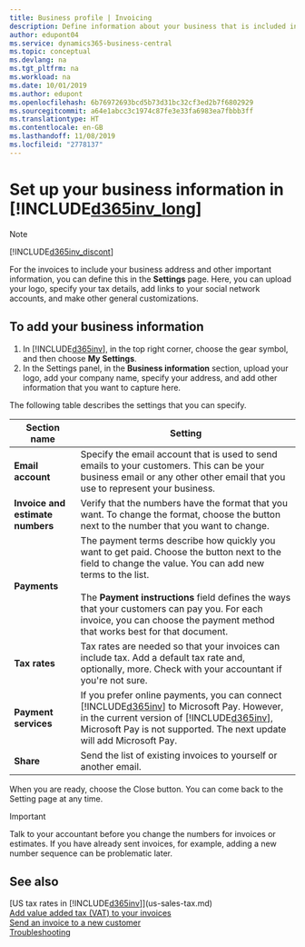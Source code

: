 ```yaml
---
title: Business profile | Invoicing
description: Define information about your business that is included in your invoices, such as your logo and company address.
author: edupont04
ms.service: dynamics365-business-central
ms.topic: conceptual
ms.devlang: na
ms.tgt_pltfrm: na
ms.workload: na
ms.date: 10/01/2019
ms.author: edupont
ms.openlocfilehash: 6b76972693bcd5b73d31bc32cf3ed2b7f6802929
ms.sourcegitcommit: a64e1abcc3c1974c87fe3e33fa6983ea7fbbb3ff
ms.translationtype: HT
ms.contentlocale: en-GB
ms.lasthandoff: 11/08/2019
ms.locfileid: "2778137"
---
```

# <a name="set-up-your-business-information-in-included365inv_longincludesd365inv_longmd"></a>Set up your business information in [!INCLUDE[d365inv_long](includes/d365inv_long.md)]
> [!Note]
> [!INCLUDE[d365inv_discont](includes/d365inv_discont.md)]

For the invoices to include your business address and other important information, you can define this in the **Settings** page. Here, you can upload your logo, specify your tax details, add links to your social network accounts, and make other general customizations.  

## <a name="to-add-your-business-information"></a>To add your business information

1. In [!INCLUDE[d365inv](includes/d365inv.md)], in the top right corner, choose the gear symbol, and then choose **My Settings**.  
2. In the Settings panel, in the **Business information** section, upload your logo, add your company name, specify your address, and add other information that you want to capture here.  

The following table describes the settings that you can specify.  


|Section name  |Setting  |
|--------------|---------|
|**Email account**|Specify the email account that is used to send emails to your customers. This can be your business email or any other other email that you use to represent your business.|
|**Invoice and estimate numbers**|Verify that the numbers have the format that you want. To change the format, choose the button next to the number that you want to change.|
|**Payments**|The payment terms describe how quickly you want to get paid. Choose the button next to the field to change the value. You can add new terms to the list. </br> </br> The **Payment instructions** field defines the ways that your customers can pay you. For each invoice, you can choose the payment method that works best for that document.|
|**Tax rates**|Tax rates are needed so that your invoices can include tax. Add a default tax rate and, optionally, more. Check with your accountant if you're not sure.|
|**Payment services**|If you prefer online payments, you can connect [!INCLUDE[d365inv](includes/d365inv.md)] to Microsoft Pay. However, in the current version of [!INCLUDE[d365inv](includes/d365inv.md)], Microsoft Pay is not supported. The next update will add Microsoft Pay.|
|**Share**|Send the list of existing invoices to yourself or another email.|

When you are ready, choose the Close button. You can come back to the Setting page at any time.  

> [!IMPORTANT]  
> Talk to your accountant before you change the numbers for invoices or estimates. If you have already sent invoices, for example, adding a new number sequence can be problematic later.  

## <a name="see-also"></a>See also
[US tax rates in [!INCLUDE[d365inv](includes/d365inv.md)]](us-sales-tax.md)  
[Add value added tax (VAT) to your invoices](add-vat.md)  
[Send an invoice to a new customer](send-invoice.md)  
[Troubleshooting](about-troubleshooting.md)  
